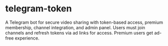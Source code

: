 # telegram-token
A Telegram bot for secure video sharing with token-based access, premium membership, channel integration, and admin panel. Users must join channels and refresh tokens via ad links for access. Premium users get ad-free experience.
